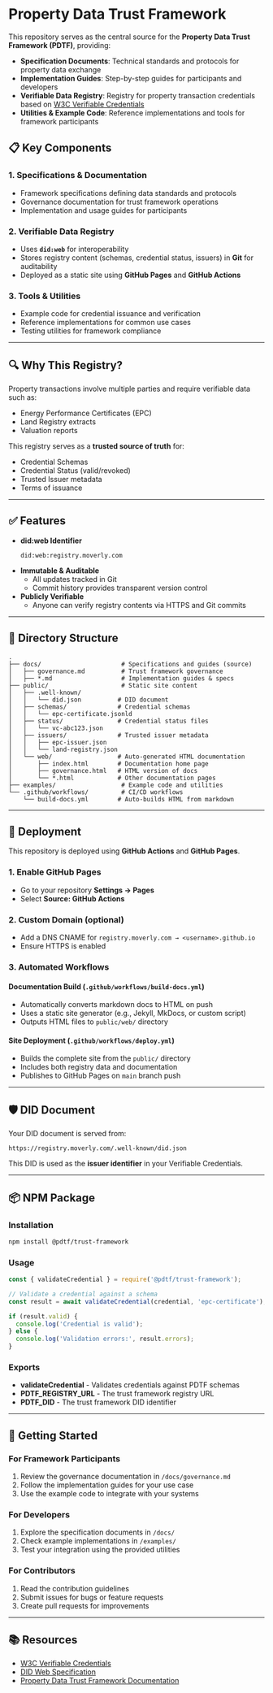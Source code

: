 # Property Data Trust Framework

This repository serves as the central source for the **Property Data Trust Framework (PDTF)**, providing:

- **Specification Documents**: Technical standards and protocols for property data exchange
- **Implementation Guides**: Step-by-step guides for participants and developers
- **Verifiable Data Registry**: Registry for property transaction credentials based on [W3C Verifiable Credentials](https://www.w3.org/TR/vc-data-model/)
- **Utilities & Example Code**: Reference implementations and tools for framework participants

## 📋 Key Components

### 1. Specifications & Documentation
- Framework specifications defining data standards and protocols
- Governance documentation for trust framework operations
- Implementation and usage guides for participants

### 2. Verifiable Data Registry
- Uses **`did:web`** for interoperability
- Stores registry content (schemas, credential status, issuers) in **Git** for auditability
- Deployed as a static site using **GitHub Pages** and **GitHub Actions**

### 3. Tools & Utilities
- Example code for credential issuance and verification
- Reference implementations for common use cases
- Testing utilities for framework compliance

---

## 🔍 Why This Registry?

Property transactions involve multiple parties and require verifiable data such as:
- Energy Performance Certificates (EPC)
- Land Registry extracts
- Valuation reports

This registry serves as a **trusted source of truth** for:
- Credential Schemas
- Credential Status (valid/revoked)
- Trusted Issuer metadata
- Terms of issuance

---

## ✅ Features

- **did:web Identifier**
  ```
  did:web:registry.moverly.com
  ```
- **Immutable & Auditable**
  - All updates tracked in Git
  - Commit history provides transparent version control
- **Publicly Verifiable**
  - Anyone can verify registry contents via HTTPS and Git commits

---

## 📂 Directory Structure

```
.
├── docs/                      # Specifications and guides (source)
│   ├── governance.md          # Trust framework governance
│   ├── *.md                   # Implementation guides & specs
├── public/                    # Static site content
│   ├── .well-known/
│   │   └── did.json          # DID document
│   ├── schemas/              # Credential schemas
│   │   └── epc-certificate.jsonld
│   ├── status/               # Credential status files
│   │   └── vc-abc123.json
│   ├── issuers/              # Trusted issuer metadata
│   │   ├── epc-issuer.json
│   │   └── land-registry.json
│   └── web/                  # Auto-generated HTML documentation
│       ├── index.html        # Documentation home page
│       ├── governance.html   # HTML version of docs
│       └── *.html            # Other documentation pages
├── examples/                  # Example code and utilities
└── .github/workflows/         # CI/CD workflows
    └── build-docs.yml        # Auto-builds HTML from markdown
```

---

## 🚀 Deployment

This repository is deployed using **GitHub Actions** and **GitHub Pages**.

### 1. Enable GitHub Pages
- Go to your repository **Settings → Pages**
- Select **Source: GitHub Actions**

### 2. Custom Domain (optional)
- Add a DNS CNAME for `registry.moverly.com → <username>.github.io`
- Ensure HTTPS is enabled

### 3. Automated Workflows

#### Documentation Build (`.github/workflows/build-docs.yml`)
- Automatically converts markdown docs to HTML on push
- Uses a static site generator (e.g., Jekyll, MkDocs, or custom script)
- Outputs HTML files to `public/web/` directory

#### Site Deployment (`.github/workflows/deploy.yml`)
- Builds the complete site from the `public/` directory
- Includes both registry data and documentation
- Publishes to GitHub Pages on `main` branch push

---

## 🛡 DID Document

Your DID document is served from:
```
https://registry.moverly.com/.well-known/did.json
```

This DID is used as the **issuer identifier** in your Verifiable Credentials.

---

## 📦 NPM Package

### Installation

```bash
npm install @pdtf/trust-framework
```

### Usage

```javascript
const { validateCredential } = require('@pdtf/trust-framework');

// Validate a credential against a schema
const result = await validateCredential(credential, 'epc-certificate');

if (result.valid) {
  console.log('Credential is valid');
} else {
  console.log('Validation errors:', result.errors);
}
```

### Exports

- **validateCredential** - Validates credentials against PDTF schemas
- **PDTF_REGISTRY_URL** - The trust framework registry URL
- **PDTF_DID** - The trust framework DID identifier

---

## 🧠 Getting Started

### For Framework Participants
1. Review the governance documentation in `/docs/governance.md`
2. Follow the implementation guides for your use case
3. Use the example code to integrate with your systems

### For Developers
1. Explore the specification documents in `/docs/`
2. Check example implementations in `/examples/`
3. Test your integration using the provided utilities

### For Contributors
1. Read the contribution guidelines
2. Submit issues for bugs or feature requests
3. Create pull requests for improvements

---

## 📚 Resources

- [W3C Verifiable Credentials](https://www.w3.org/TR/vc-data-model/)
- [DID Web Specification](https://w3c-ccg.github.io/did-method-web/)
- [Property Data Trust Framework Documentation](/docs/)